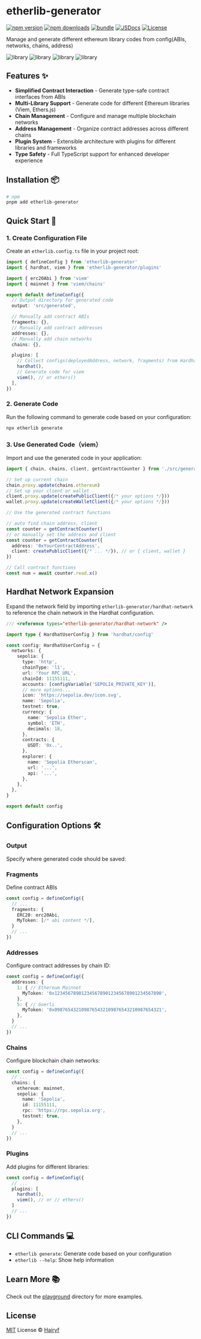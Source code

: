 # etherlib-generator

[![npm version][npm-version-src]][npm-version-href]
[![npm downloads][npm-downloads-src]][npm-downloads-href]
[![bundle][bundle-src]][bundle-href]
[![JSDocs][jsdocs-src]][jsdocs-href]
[![License][license-src]][license-href]

Manage and generate different ethereum library codes from config(ABIs, networks, chains, address)

![library][hardhat-src]
![library][viem-src]
![library][ethers-src]
![library][wagmi-src]

## Features ✨

- **Simplified Contract Interaction** - Generate type-safe contract interfaces from ABIs
- **Multi-Library Support** - Generate code for different Ethereum libraries (Viem, Ethers.js)
- **Chain Management** - Configure and manage multiple blockchain networks
- **Address Management** - Organize contract addresses across different chains
- **Plugin System** - Extensible architecture with plugins for different libraries and frameworks
- **Type Safety** - Full TypeScript support for enhanced developer experience

## Installation 📦

```bash
# npm
pnpm add etherlib-generator
```

## Quick Start 🏁

### 1. Create Configuration File

Create an `etherlib.config.ts` file in your project root:

```ts
import { defineConfig } from 'etherlib-generator'
import { hardhat, viem } from 'etherlib-generator/plugins'

import { erc20Abi } from 'viem'
import { mainnet } from 'viem/chains'

export default defineConfig({
  // Output directory for generated code
  output: 'src/generated',

  // Manually add contract ABIs
  fragments: {},
  // Manually add contract addresses
  addresses: {},
  // Manually add chain networks
  chains: {},

  plugins: [
    // Collect configs(deployedAddress, network, fragments) from Hardhat
    hardhat(),
    // Generate code for viem
    viem(), // or ethers()
  ],
})
```

### 2. Generate Code

Run the following command to generate code based on your configuration:

```bash
npx etherlib generate
```

### 3. Use Generated Code（viem）

Import and use the generated code in your application:

```ts
import { chain, chains, client, getContractCounter } from './src/generated'

// Set up current chain
chain.proxy.update(chains.ethereum)
// Set up your client or wallet
client.proxy.update(createPublicClient({/* your options */}))
wallet.proxy.update(createWalletClient({/* your options */}))

// Use the generated contract functions

// auto find chain address, client
const counter = getContractCounter()
// or manually set the address and client
const counter = getContractCounter({
  address: '0xYourContractAddress',
  client: createPublicClient({/* ... */}), // or { client, wallet }
})

// Call contract functions
const num = await counter.read.x()
```

## Hardhat Network Expansion

Expand the network field by importing `etherlib-generator/hardhat-network` to reference the chain network in the Hardhat configuration.

```ts
/// <reference types="etherlib-generator/hardhat-network" />

import type { HardhatUserConfig } from 'hardhat/config'

const config: HardhatUserConfig = {
  networks: {
    sepolia: {
      type: 'http',
      chainType: 'l1',
      url: 'Your RPC URL',
      chainId: 11155111,
      accounts: [configVariable('SEPOLIA_PRIVATE_KEY')],
      // more options...
      icon: 'https://sepolia.dev/icon.svg',
      name: 'Sepolia',
      testnet: true,
      currency: {
        name: 'Sepolia Ether',
        symbol: 'ETH',
        decimals: 18,
      },
      contracts: {
        USDT: '0x..',
      },
      explorer: {
        name: 'Sepolia Etherscan',
        url: '...',
        api: '...',
      },
    },
  },
}

export default config
```

## Configuration Options 🛠️

### Output

Specify where generated code should be saved:

### Fragments

Define contract ABIs

```ts
const config = defineConfig({
  // ...
  fragments: {
    ERC20: erc20Abi,
    MyToken: [/* abi content */],
  }
  // ...
})
```

### Addresses

Configure contract addresses by chain ID:

```ts
const config = defineConfig({
  addresses: {
    1: { // Ethereum Mainnet
      MyToken: '0x1234567890123456789012345678901234567890',
    },
    5: { // Goerli
      MyToken: '0x0987654321098765432109876543210987654321',
    },
  }
  // ...
})
```

### Chains

Configure blockchain chain networks:

```ts
const config = defineConfig({
  // ...
  chains: {
    ethereum: mainnet,
    sepolia: {
      name: 'Sepolia',
      id: 11155111,
      rpc: 'https://rpc.sepolia.org',
      testnet: true,
    },
  }
  // ...
})
```

### Plugins

Add plugins for different libraries:

```ts
const config = defineConfig({
  // ...
  plugins: [
    hardhat(),
    viem(), // or // ethers()
  ]
  // ...
})
```

## CLI Commands 💻

- `etherlib generate`: Generate code based on your configuration
- `etherlib --help`: Show help information

## Learn More 📚

Check out the [playground](https://github.com/hairyf/etherlib-generator/tree/main/playground) directory for more examples.

## License

[MIT](./LICENSE) License © [Hairyf](https://github.com/hairyf)

<!-- Badges -->

[npm-version-src]: https://img.shields.io/npm/v/etherlib-generator?style=flat&colorA=080f12&colorB=1fa669
[npm-version-href]: https://npmjs.com/package/etherlib-generator
[npm-downloads-src]: https://img.shields.io/npm/dm/etherlib-generator?style=flat&colorA=080f12&colorB=1fa669
[npm-downloads-href]: https://npmjs.com/package/etherlib-generator
[bundle-src]: https://img.shields.io/bundlephobia/minzip/etherlib-generator?style=flat&colorA=080f12&colorB=1fa669&label=minzip
[bundle-href]: https://bundlephobia.com/result?p=etherlib-generator
[license-src]: https://img.shields.io/github/license/hairyf/etherlib-generator.svg?style=flat&colorA=080f12&colorB=1fa669
[license-href]: https://github.com/hairyf/etherlib-generator/blob/main/LICENSE
[jsdocs-src]: https://img.shields.io/badge/jsdocs-reference-080f12?style=flat&colorA=080f12&colorB=1fa669
[jsdocs-href]: https://www.jsdocs.io/package/etherlib-generator
[hardhat-src]: https://img.shields.io/badge/hardhat-v3+-CCB200.svg
[viem-src]: https://img.shields.io/badge/viem-v2+-ffc517.svg
[ethers-src]: https://img.shields.io/badge/ethers-v6+-2535a0.svg
[wagmi-src]: https://img.shields.io/badge/wagmi-v2+-a8b1ff.svg
